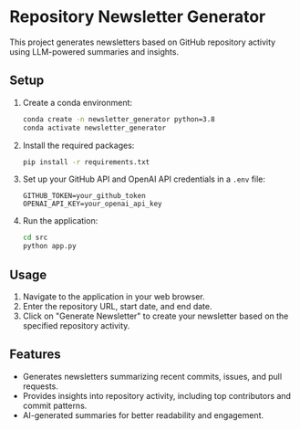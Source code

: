 # Repository Newsletter Generator

This project generates newsletters based on GitHub repository activity using LLM-powered summaries and insights.

## Setup

1. Create a conda environment:
   ```bash
   conda create -n newsletter_generator python=3.8
   conda activate newsletter_generator
   ```

2. Install the required packages:
   ```bash
   pip install -r requirements.txt
   ```

3. Set up your GitHub API and OpenAI API credentials in a `.env` file:
   ```
   GITHUB_TOKEN=your_github_token
   OPENAI_API_KEY=your_openai_api_key
   ```

4. Run the application:
   ```bash
   cd src
   python app.py
   ```

## Usage

1. Navigate to the application in your web browser.
2. Enter the repository URL, start date, and end date.
3. Click on "Generate Newsletter" to create your newsletter based on the specified repository activity.

## Features

- Generates newsletters summarizing recent commits, issues, and pull requests.
- Provides insights into repository activity, including top contributors and commit patterns.
- AI-generated summaries for better readability and engagement.


